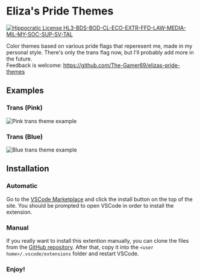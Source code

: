 # Eliza's Pride Themes

[![Hippocratic License HL3-BDS-BOD-CL-ECO-EXTR-FFD-LAW-MEDIA-MIL-MY-SOC-SUP-SV-TAL](https://img.shields.io/static/v1?label=Hippocratic%20License&message=HL3-BDS-BOD-CL-ECO-EXTR-FFD-LAW-MEDIA-MIL-MY-SOC-SUP-SV-TAL&labelColor=5e2751&color=bc8c3d)](https://firstdonoharm.dev/version/3/0/bds-bod-cl-eco-extr-ffd-law-media-mil-my-soc-sup-sv-tal.html)

Color themes based on various pride flags that reperesent me, made in my personal style. There's only the trans flag now, but I'll probably add more in the future.\
Feedback is welcome: https://github.com/The-Gamer69/elizas-pride-themes

## Examples

### Trans (Pink)

![Pink trans theme example](https://github.com/The-Gamer69/elizas-pride-themes/images/trans-pink-example.png)

### Trans (Blue)

![Blue trans theme example](https://github.com/The-Gamer69/elizas-pride-themes/images/trans-blue-example.png)

## Installation

### Automatic

Go to the [VSCode Marketplace]() and click the install button on the top of the site. You should be prompted to open VSCode in order to install the extension.

### Manual

If you really want to install this extention manually, you can clone the files from the [GitHub repository](https://github.com/The-Gamer69/elizas-pride-themes). After that, copy it into the `<user home>/.vscode/extensions` folder and restart VSCode.

### **Enjoy!**

